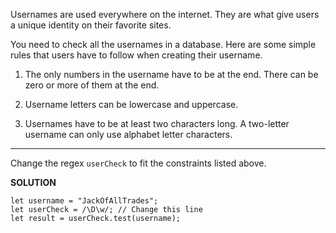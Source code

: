 Usernames are used everywhere on the internet. They are what give users a unique identity on their favorite sites.

You need to check all the usernames in a database. Here are some simple rules that users have to follow when creating their username.

1) The only numbers in the username have to be at the end. There can be zero or more of them at the end.

2) Username letters can be lowercase and uppercase.

3) Usernames have to be at least two characters long. A two-letter username can only use alphabet letter characters.

---

Change the regex `userCheck` to fit the constraints listed above.

**SOLUTION**

```
let username = "JackOfAllTrades";
let userCheck = /\D\w/; // Change this line
let result = userCheck.test(username);
```
